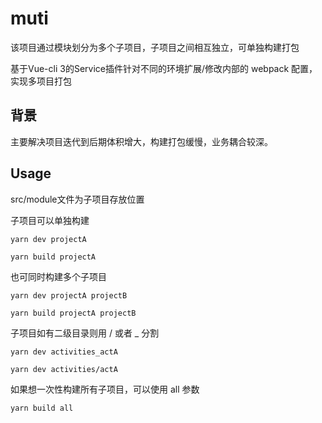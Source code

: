 # muti

该项目通过模块划分为多个子项目，子项目之间相互独立，可单独构建打包

基于Vue-cli 3的Service插件针对不同的环境扩展/修改内部的 webpack 配置，实现多项目打包

## 背景
主要解决项目迭代到后期体积增大，构建打包缓慢，业务耦合较深。

## Usage

src/module文件为子项目存放位置

子项目可以单独构建
```
yarn dev projectA

yarn build projectA
```

也可同时构建多个子项目
```
yarn dev projectA projectB

yarn build projectA projectB
```

子项目如有二级目录则用 / 或者 _ 分割
```
yarn dev activities_actA

yarn dev activities/actA
```
如果想一次性构建所有子项目，可以使用 all 参数
```
yarn build all
```
